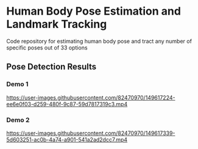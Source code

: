 # Human Body Pose Estimation and Landmark Tracking
Code repository for estimating human body pose and tract any number of specific poses out of 33 options



## Pose Detection Results
### Demo 1
https://user-images.githubusercontent.com/82470970/149617224-ee6e0f03-d259-480f-9c87-59d7817319c3.mp4

### Demo 2
https://user-images.githubusercontent.com/82470970/149617339-5d603251-ac0b-4a74-a901-541a2ad2dcc7.mp4

